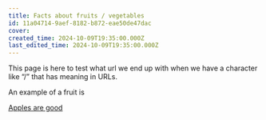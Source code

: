 ```yaml
---
title: Facts about fruits / vegetables
id: 11a04714-9aef-8182-b872-eae50de47dac
cover: 
created_time: 2024-10-09T19:35:00.000Z
last_edited_time: 2024-10-09T19:35:00.000Z
---
```




This page is here to test what url we end up with when we have a character like “/” that has meaning in URLs.


An example of a fruit is 


[Apples are good](/notion-downloader-sample/database/apples-are-good.md)

